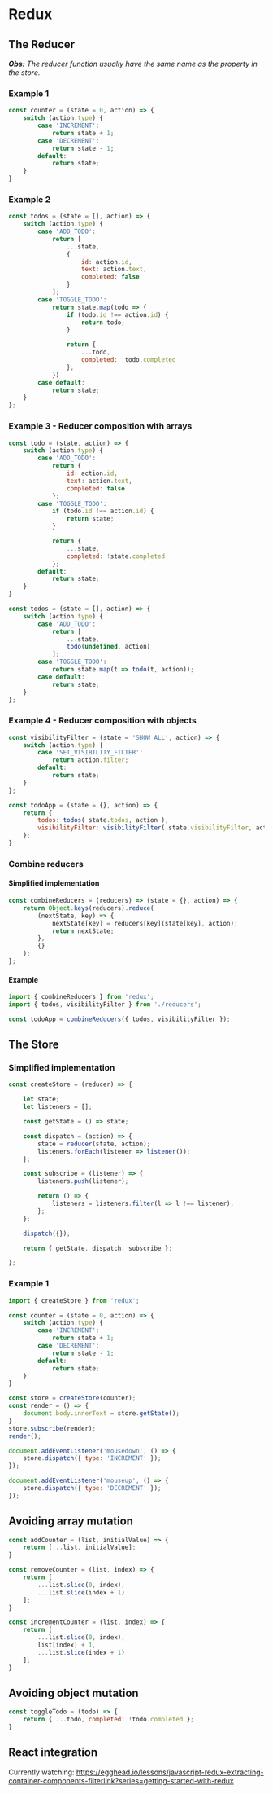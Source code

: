 # Redux

## The Reducer

***Obs:*** *The reducer function usually have the same name as the property in the store.*

### Example 1

```javascript
const counter = (state = 0, action) => {
    switch (action.type) {
        case 'INCREMENT':
            return state + 1;
        case 'DECREMENT':
            return state - 1;
        default:
            return state;
    }
}
```

### Example 2

```javascript
const todos = (state = [], action) => {
    switch (action.type) {
        case 'ADD_TODO':
            return [
                ...state,
                {
                    id: action.id,
                    text: action.text,
                    completed: false
                }
            ];
        case 'TOGGLE_TODO':
            return state.map(todo => {
                if (todo.id !== action.id) {
                    return todo;
                }

                return {
                    ...todo,
                    completed: !todo.completed
                };
            })
        case default:
            return state;
    }
};
```

### Example 3 - Reducer composition with arrays

```javascript
const todo = (state, action) => {
    switch (action.type) {
        case 'ADD_TODO':
            return {
                id: action.id,
                text: action.text,
                completed: false
            };
        case 'TOGGLE_TODO':
            if (todo.id !== action.id) {
                return state;
            }

            return {
                ...state,
                completed: !state.completed
            };
        default:
            return state;
    }
}

const todos = (state = [], action) => {
    switch (action.type) {
        case 'ADD_TODO':
            return [
                ...state,
                todo(undefined, action)
            ];
        case 'TOGGLE_TODO':
            return state.map(t => todo(t, action));
        case default:
            return state;
    }
};
```

### Example 4 - Reducer composition with objects

```javascript
const visibilityFilter = (state = 'SHOW_ALL', action) => {
    switch (action.type) {
        case 'SET_VISIBILITY_FILTER':
            return action.filter;
        default:
            return state;
    }
};

const todoApp = (state = {}, action) => {
    return {
        todos: todos( state.todos, action ),
        visibilityFilter: visibilityFilter( state.visibilityFilter, action )
    };
}
```

### Combine reducers

#### Simplified implementation

```javascript
const combineReducers = (reducers) => (state = {}, action) => {
    return Object.keys(reducers).reduce(
        (nextState, key) => {
            nextState[key] = reducers[key](state[key], action);
            return nextState;
        },
        {}
    );
};
```

#### Example

```javascript
import { combineReducers } from 'redux';
import { todos, visibilityFilter } from './reducers';

const todoApp = combineReducers({ todos, visibilityFilter });
```


## The Store

### Simplified implementation

```javascript
const createStore = (reducer) => {

    let state;
    let listeners = [];

    const getState = () => state;

    const dispatch = (action) => {
        state = reducer(state, action);
        listeners.forEach(listener => listener());
    };

    const subscribe = (listener) => {
        listeners.push(listener);

        return () => {
            listeners = listeners.filter(l => l !== listener);
        };
    };

    dispatch({});

    return { getState, dispatch, subscribe };

};
```

### Example 1

```javascript
import { createStore } from 'redux';

const counter = (state = 0, action) => {
    switch (action.type) {
        case 'INCREMENT':
            return state + 1;
        case 'DECREMENT':
            return state - 1;
        default:
            return state;
    }
}

const store = createStore(counter);
const render = () => {
    document.body.innerText = store.getState();
}
store.subscribe(render);
render();

document.addEventListener('mousedown', () => {
    store.dispatch({ type: 'INCREMENT' });
});

document.addEventListener('mouseup', () => {
    store.dispatch({ type: 'DECREMENT' });
});
```


## Avoiding array mutation

```javascript
const addCounter = (list, initialValue) => {
    return [...list, initialValue];
}

const removeCounter = (list, index) => {
    return [
        ...list.slice(0, index),
        ...list.slice(index + 1)
    ];
}

const incrementCounter = (list, index) => {
    return [
        ...list.slice(0, index),
        list[index] + 1,
        ...list.slice(index + 1)
    ];
}
```


## Avoiding object mutation

```javascript
const toggleTodo = (todo) => {
    return { ...todo, completed: !todo.completed };
}
```

## React integration

Currently watching: https://egghead.io/lessons/javascript-redux-extracting-container-components-filterlink?series=getting-started-with-redux
